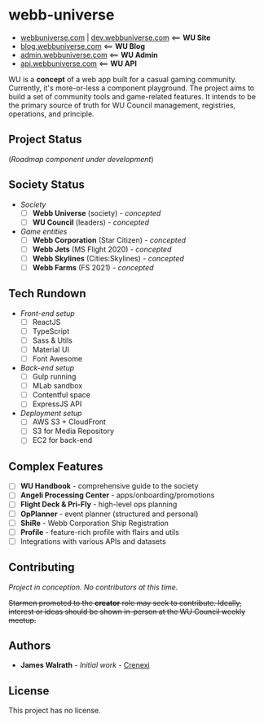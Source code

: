 # webb-universe

- [webbuniverse.com](https://webbuniverse.com) | [dev.webbuniverse.com](https://dev.webbuniverse.com) <== **WU Site**
- [blog.webbuniverse.com](https://blog.webbuniverse.com) <== **WU Blog**
- [admin.webbuniverse.com](https://admin.webbuniverse.com) <== **WU Admin**
- [api.webbuniverse.com](https://api.webbuniverse.com) <== **WU API**

WU is a **concept** of a web app built for a casual gaming community. Currently, it's more-or-less a component playground. The project aims to build a set of community tools and game-related features. It intends to be the primary source of truth for WU Council management, registries, operations, and principle.

## Project Status

(*Roadmap component under development*)

## Society Status

* *Society*
  * [ ] **Webb Universe** (society) - *concepted*
  * [ ] **WU Council** (leaders) - *concepted*
* *Game entities*
  * [ ] **Webb Corporation** (Star Citizen) - *concepted*
  * [ ] **Webb Jets** (MS Flight 2020) - *concepted*
  * [ ] **Webb Skylines** (Cities:Skylines) - *concepted*
  * [ ] **Webb Farms** (FS 2021) - *concepted*

## Tech Rundown

* *Front-end setup*
  * [ ] ReactJS
  * [ ] TypeScript
  * [ ] Sass & Utils
  * [ ] Material UI
  * [ ] Font Awesome
* *Back-end setup*
  * [ ] Gulp running
  * [ ] MLab sandbox
  * [ ] Contentful space
  * [ ] ExpressJS API
* *Deployment setup*
  * [ ] AWS S3 + CloudFront
  * [ ] S3 for Media Repository
  * [ ] EC2 for back-end

## Complex Features

* [ ] **WU Handbook** - comprehensive guide to the society
* [ ] **Angeli Processing Center** - apps/onboarding/promotions
* [ ] **Flight Deck & Pri-Fly** - high-level ops planning
* [ ] **OpPlanner** - event planner (structured and personal)
* [ ] **ShiRe** - Webb Corporation Ship Registration
* [ ] **Profile** - feature-rich profile with flairs and utils
* [ ] Integrations with various APIs and datasets

## Contributing

*Project in conception. No contributors at this time.*

~~Starmen promoted to the **creator** role may seek to contribute. Ideally, interest or ideas should be shown in-person at the WU Council weekly meetup.~~

## Authors

* **James Walrath** - *Initial work* - [Crenexi](https://github.com/crenexi)

## License

This project has no license.

[wuUrl]: https://www.webbuniverse.com
[wuDevUrl]: https://dev.webbuniverse.com
[wuApiUrl]: https://api.webbuniverse.com
[wuAdminUrl]: https://admin.webbuniverse.com
[wuBlogUrl]: https://blog.webbuniverse.com
